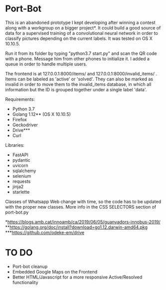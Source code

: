# Port-Bot

This is an abandoned prototype I kept developing after winning a contest along with a workgroup on a bigger project*. It could build a good source of data for a supervised training of a convolutional neural network in order to classify pictures depending on the current labels. It was tested on OS X 10.10.5. 

Run it from its folder by typing "python3.7 start.py" and scan the QR code with a phone. Message him from other phones to initialize it. I added a queue in order to handle multiple users.

The frontend is at 127.0.0.1:8000/items/ and 127.0.0.1:8000/invalid_items/ . Items can be labeled as 'active' or 'solved'. They can also be marked as invalid in order to move them to the invalid_items database, in which all information but the ID is grouped together under a single label 'data'. 

Requirements:
 - Python 3.7
 - Golang 1.12** (OS X 10.10.5)
 - Firefox
 - Geckodriver
 - Drive***
 - Curl
 
Libraries:
 - FastAPI
 - pydantic
 - uvicorn
 - sqlalchemy
 - selenium
 - requests
 - jinja2
 - starlette


Classes of Whatsapp Web change with time, so the code has to be updated with the proper new classes. More info in the CSS SELECTORS section of port-bot.py

*https://blogs.amb.cat/innoamb/ca/2019/06/05/guanyadors-innobus-2019/  
**https://golang.org/doc/install?download=go1.12.darwin-amd64.pkg  
***https://github.com/odeke-em/drive  
  
  
# TO DO

* Port-bot cleanup
* Embedded Google Maps on the Frontend
* Better HTML/Javascript for a more responsive Active/Resolved functionality
